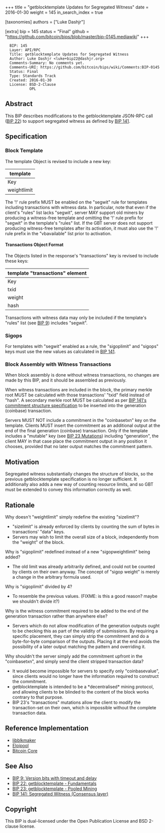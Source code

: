 +++
title = "getblocktemplate Updates for Segregated Witness"
date = 2016-01-30
weight = 145
in_search_index = true

[taxonomies]
authors = ["Luke Dashjr"]

[extra]
bip = 145
status = "Final"
github = "https://github.com/bitcoin/bips/blob/master/bip-0145.mediawiki"
+++

      BIP: 145
      Layer: API/RPC
      Title: getblocktemplate Updates for Segregated Witness
      Author: Luke Dashjr <luke+bip22@dashjr.org>
      Comments-Summary: No comments yet.
      Comments-URI: https://github.com/bitcoin/bips/wiki/Comments:BIP-0145
      Status: Final
      Type: Standards Track
      Created: 2016-01-30
      License: BSD-2-Clause
               OPL

## Abstract

This BIP describes modifications to the getblocktemplate JSON-RPC call
([BIP 22](bip-0022.mediawiki "wikilink")) to support segregated witness
as defined by [BIP 141](bip-0141.mediawiki "wikilink").

## Specification

### Block Template

The template Object is revised to include a new key:

| template    |
|-------------|
| Key         |
| weightlimit |

The '!' rule prefix MUST be enabled on the "segwit" rule for templates
including transactions with witness data. In particular, note that even
if the client's "rules" list lacks "segwit", server MAY support old
miners by producing a witness-free template and omitting the '!' rule
prefix for "segwit" in the template's "rules" list. If the GBT server
does not support producing witness-free templates after its activation,
it must also use the '!' rule prefix in the "vbavailable" list prior to
activation.

#### Transactions Object Format

The Objects listed in the response's "transactions" key is revised to
include these keys:

| template "transactions" element |
|---------------------------------|
| Key                             |
| txid                            |
| weight                          |
| hash                            |

Transactions with witness data may only be included if the template's
"rules" list (see [BIP
9](bip-0009.mediawiki#getblocktemplate_changes "wikilink")) includes
"segwit".

### Sigops

For templates with "segwit" enabled as a rule, the "sigoplimit" and
"sigops" keys must use the new values as calculated in [BIP
141](bip-0141.mediawiki#Sigops "wikilink").

### Block Assembly with Witness Transactions

When block assembly is done without witness transactions, no changes are
made by this BIP, and it should be assembled as previously.

When witness transactions are included in the block, the primary merkle
root MUST be calculated with those transactions' "txid" field instead of
"hash". A secondary merkle root MUST be calculated as per [BIP 141's
commitment structure
specification](bip-0141.mediawiki#Commitment_structure "wikilink") to be
inserted into the generation (coinbase) transaction.

Servers MUST NOT include a commitment in the "coinbasetxn" key on the
template. Clients MUST insert the commitment as an additional output at
the end of the final generation (coinbase) transaction. Only if the
template includes a "mutable" key (see [BIP 23
Mutations](bip-0023.mediawiki#Mutations "wikilink")) including
"generation", the client MAY in that case place the commitment output in
any position it chooses, provided that no later output matches the
commitment pattern.

## Motivation

Segregated witness substantially changes the structure of blocks, so the
previous getblocktemplate specification is no longer sufficient. It
additionally also adds a new way of counting resource limits, and so GBT
must be extended to convey this information correctly as well.

## Rationale

Why doesn't "weightlimit" simply redefine the existing "sizelimit"?

-   "sizelimit" is already enforced by clients by counting the sum of
    bytes in transactions' "data" keys.
-   Servers may wish to limit the overall size of a block, independently
    from the "weight" of the block.

Why is "sigoplimit" redefined instead of a new "sigopweightlimit" being
added?

-   The old limit was already arbitrarily defined, and could not be
    counted by clients on their own anyway. The concept of "sigop
    weight" is merely a change in the arbitrary formula used.

Why is "sigoplimit" divided by 4?

-   To resemble the previous values. (FIXME: is this a good reason?
    maybe we shouldn't divide it?)

Why is the witness commitment required to be added to the end of the
generation transaction rather than anywhere else?

-   Servers which do not allow modification of the generation outputs
    ought to be checking this as part of the validity of submissions. By
    requiring a specific placement, they can simply strip the commitment
    and do a byte-for-byte comparison of the outputs. Placing it at the
    end avoids the possibility of a later output matching the pattern
    and overriding it.

Why shouldn't the server simply add the commitment upfront in the
"coinbasetxn", and simply send the client stripped transaction data?

-   It would become impossible for servers to specify only
    "coinbasevalue", since clients would no longer have the information
    required to construct the commitment.
-   getblocktemplate is intended to be a \*decentralised\* mining
    protocol, and allowing clients to be blinded to the content of the
    block works contrary to that purpose.
-   BIP 23's "transactions" mutations allow the client to modify the
    transaction-set on their own, which is impossible without the
    complete transaction data.

## Reference Implementation

-   [libblkmaker](https://github.com/bitcoin/libblkmaker/tree/segwit)
-   [Eloipool](https://github.com/luke-jr/eloipool/tree/segwit)
-   [Bitcoin Core](https://github.com/bitcoin/bitcoin/pull/7404/files)

## See Also

-   [BIP 9: Version bits with timeout and
    delay](bip-0009.mediawiki "wikilink")
-   [BIP 22: getblocktemplate -
    Fundamentals](bip-0022.mediawiki "wikilink")
-   [BIP 23: getblocktemplate - Pooled
    Mining](bip-0023.mediawiki "wikilink")
-   [BIP 141: Segregated Witness (Consensus
    layer)](bip-0141.mediawiki "wikilink")

## Copyright

This BIP is dual-licensed under the Open Publication License and BSD
2-clause license.
